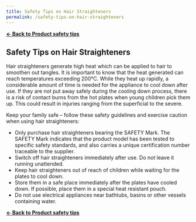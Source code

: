 ```yaml
---
title: Safety Tips on Hair Straighteners
permalink: /safety-tips-on-hair-straighteners
---
```


**[&#8592; Back to Product safety tips](/consumers/product-safety-tips/electronics-and-appliances)**

## Safety Tips on Hair Straighteners
Hair straighteners generate high heat which can be applied to hair to smoothen out tangles. It is important to know that the heat generated can reach temperatures exceeding 200°C. While they heat up rapidly, a considerable amount of time is needed for the appliance to cool down after use. If they are not put away safely during the cooling down process, there is a risk of contact burns from the hot plates when young children pick them up. This could result in injuries ranging from the superficial to the severe.

Keep your family safe – follow these safety guidelines and exercise caution when using hair straighteners:
* Only purchase hair straighteners bearing the SAFETY Mark. The SAFETY Mark indicates that the product model has been tested to specific safety standards, and also carries a unique certification number traceable to the supplier.
* Switch off hair straighteners immediately after use. Do not leave it running unattended.
* Keep hair straighteners out of reach of children while waiting for the plates to cool down.
* Store them in a safe place immediately after the plates have cooled down. If possible, place them in a special heat resistant pouch.
* Do not use electrical appliances near bathtubs, basins or other vessels containing water.

**[&#8592; Back to Product safety tips](/consumers/product-safety-tips/electronics-and-appliances)**
